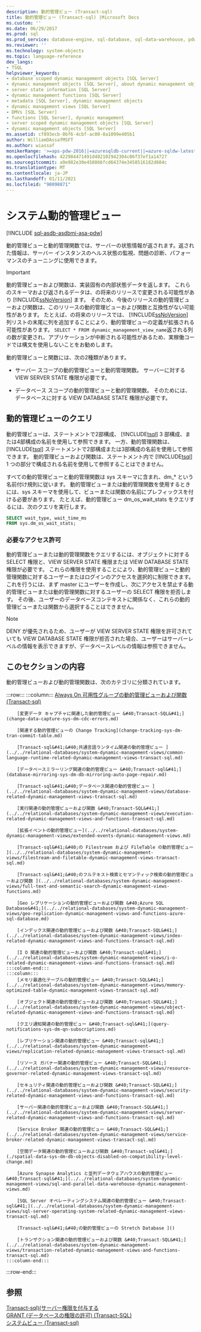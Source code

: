 ```yaml
---
description: 動的管理ビュー (Transact-sql)
title: 動的管理ビュー (Transact-sql) |Microsoft Docs
ms.custom: ''
ms.date: 06/29/2017
ms.prod: sql
ms.prod_service: database-engine, sql-database, sql-data-warehouse, pdw
ms.reviewer: ''
ms.technology: system-objects
ms.topic: language-reference
dev_langs:
- TSQL
helpviewer_keywords:
- database scoped dynamic management objects [SQL Server]
- dynamic management objects [SQL Server], about dynamic management objects
- server state information [SQL Server]
- dynamic management functions [SQL Server]
- metadata [SQL Server], dynamic management objects
- dynamic management views [SQL Server]
- DMVs [SQL Server]
- functions [SQL Server], dynamic management
- server scoped dynamic management objects [SQL Server]
- dynamic management objects [SQL Server]
ms.assetid: cf893ecb-0bf6-4cbf-ac00-8a1099e405b1
author: WilliamDAssafMSFT
ms.author: wiassaf
monikerRange: '>=aps-pdw-2016||=azuresqldb-current||=azure-sqldw-latest||>=sql-server-2016||>=sql-server-linux-2017||=azuresqldb-mi-current'
ms.openlocfilehash: 422984471491d402102942304c06f37ef1a14727
ms.sourcegitcommit: a9e982e30e458866fcd64374e3458516182d604c
ms.translationtype: MT
ms.contentlocale: ja-JP
ms.lasthandoff: 01/11/2021
ms.locfileid: "98098871"
---
```

# <a name="system-dynamic-management-views"></a>システム動的管理ビュー
[!INCLUDE [sql-asdb-asdbmi-asa-pdw](../../includes/applies-to-version/sql-asdb-asdbmi-asa-pdw.md)]

  動的管理ビューと動的管理関数では、サーバーの状態情報が返されます。返された情報は、サーバー インスタンスのヘルス状態の監視、問題の診断、パフォーマンスのチューニングに使用できます。  
  
> [!IMPORTANT]  
>  動的管理ビューおよび関数は、実装固有の内部状態データを返します。 これらのスキーマおよび返されるデータは、の将来のリリースで変更される可能性があり [!INCLUDE[ssNoVersion](../../includes/ssnoversion-md.md)] ます。 そのため、今後のリリースの動的管理ビューおよび関数は、このリリースの動的管理ビューおよび関数と互換性がない可能性があります。 たとえば、の将来のリリースでは、 [!INCLUDE[ssNoVersion](../../includes/ssnoversion-md.md)] 列リストの末尾に列を追加することにより、動的管理ビューの定義が拡張される可能性があります。 `SELECT * FROM dynamic_management_view_name`返される列の数が変更され、アプリケーションが中断される可能性があるため、実稼働コードでは構文を使用しないことをお勧めします。  
  
 動的管理ビューと関数には、次の2種類があります。  
  
-   サーバー スコープの動的管理ビューと動的管理関数。 サーバーに対する VIEW SERVER STATE 権限が必要です。  
  
-   データベース スコープの動的管理ビューと動的管理関数。 そのためには、データベースに対する VIEW DATABASE STATE 権限が必要です。  
  
## <a name="querying-dynamic-management-views"></a>動的管理ビューのクエリ  
 動的管理ビューは、ステートメントで2部構成、 [!INCLUDE[tsql](../../includes/tsql-md.md)] 3 部構成、または4部構成の名前を使用して参照できます。 一方、動的管理関数は、 [!INCLUDE[tsql](../../includes/tsql-md.md)] ステートメントで2部構成または3部構成の名前を使用して参照できます。 動的管理ビューおよび関数は、ステートメント内で [!INCLUDE[tsql](../../includes/tsql-md.md)] 1 つの部分で構成される名前を使用して参照することはできません。  
  
 すべての動的管理ビューと動的管理関数は sys スキーマに含まれ、dm_* という名前付け規則に従います。 動的管理ビューまたは動的管理関数を使用するときには、sys スキーマを使用して、ビューまたは関数の名前にプレフィックスを付ける必要があります。 たとえば、動的管理ビュー dm_os_wait_stats をクエリするには、次のクエリを実行します。  
  
 ```sql
SELECT wait_type, wait_time_ms  
FROM sys.dm_os_wait_stats;  
```  
  
### <a name="required-permissions"></a>必要なアクセス許可  
 動的管理ビューまたは動的管理関数をクエリするには、オブジェクトに対する SELECT 権限と、VIEW SERVER STATE 権限または VIEW DATABASE STATE 権限が必要です。 これらの権限を使用することにより、動的管理ビューと動的管理関数に対するユーザーまたはログインのアクセスを選択的に制限できます。 これを行うには、まず master にユーザーを作成し、次にアクセスを禁止する動的管理ビューまたは動的管理関数に対するユーザーの SELECT 権限を拒否します。 その後、ユーザーのデータベースコンテキストに関係なく、これらの動的管理ビューまたは関数から選択することはできません。  
  
> [!NOTE]  
>  DENY が優先されるため、ユーザーが VIEW SERVER STATE 権限を許可されていても VIEW DATABASE STATE 権限が拒否された場合、ユーザーはサーバーレベルの情報を表示できますが、データベースレベルの情報は参照できません。  
  
## <a name="in-this-section"></a>このセクションの内容  
 動的管理ビューおよび動的管理関数は、次のカテゴリに分類されています。  

:::row:::
    :::column:::
        [Always On 可用性グループの動的管理ビューおよび関数 (Transact-sql)](../../relational-databases/system-dynamic-management-views/always-on-availability-groups-dynamic-management-views-functions.md)

        [変更データ キャプチャに関連した動的管理ビュー &#40;Transact-SQL&#41;](change-data-capture-sys-dm-cdc-errors.md)

        [関連する動的管理ビューの Change Tracking](change-tracking-sys-dm-tran-commit-table.md)

        [Transact-sql&#41;&#40;共通言語ランタイム関連の動的管理ビュー ](../../relational-databases/system-dynamic-management-views/common-language-runtime-related-dynamic-management-views-transact-sql.md)

        [データベースミラーリング関連の動的管理ビュー &#40;Transact-sql&#41;](database-mirroring-sys-dm-db-mirroring-auto-page-repair.md)

        [Transact-sql&#41;&#40;データベース関連の動的管理ビュー ](../../relational-databases/system-dynamic-management-views/database-related-dynamic-management-views-transact-sql.md)

        [実行関連の動的管理ビューおよび関数 &#40;Transact-SQL&#41;](../../relational-databases/system-dynamic-management-views/execution-related-dynamic-management-views-and-functions-transact-sql.md)

        [拡張イベントの動的管理ビュー](../../relational-databases/system-dynamic-management-views/extended-events-dynamic-management-views.md)

        [Transact-sql&#41;&#40;の Filestream および FileTable の動的管理ビュー ](../../relational-databases/system-dynamic-management-views/filestream-and-filetable-dynamic-management-views-transact-sql.md)

        [Transact-sql&#41;&#40;のフルテキスト検索とセマンティック検索の動的管理ビューおよび関数 ](../../relational-databases/system-dynamic-management-views/full-text-and-semantic-search-dynamic-management-views-functions.md)

        [Geo レプリケーションの動的管理ビューおよび関数 &#40;Azure SQL Database&#41;](../../relational-databases/system-dynamic-management-views/geo-replication-dynamic-management-views-and-functions-azure-sql-database.md)

        [インデックス関連の動的管理ビューおよび関数 &#40;Transact-SQL&#41;](../../relational-databases/system-dynamic-management-views/index-related-dynamic-management-views-and-functions-transact-sql.md)

        [I O 関連の動的管理ビューおよび関数 &#40;Transact-sql&#41;](../../relational-databases/system-dynamic-management-views/i-o-related-dynamic-management-views-and-functions-transact-sql.md)
    :::column-end:::
    :::column:::
        [メモリ最適化テーブルの動的管理ビュー &#40;Transact-SQL&#41;](../../relational-databases/system-dynamic-management-views/memory-optimized-table-dynamic-management-views-transact-sql.md)

        [オブジェクト関連の動的管理ビューおよび関数 &#40;Transact-SQL&#41;](../../relational-databases/system-dynamic-management-views/object-related-dynamic-management-views-and-functions-transact-sql.md)

        [クエリ通知関連の動的管理ビュー &#40;Transact-sql&#41;](query-notifications-sys-dm-qn-subscriptions.md)

        [レプリケーション関連の動的管理ビュー &#40;Transact-sql&#41;](../../relational-databases/system-dynamic-management-views/replication-related-dynamic-management-views-transact-sql.md)

        [リソース ガバナー関連の動的管理ビュー &#40;Transact-SQL&#41;](../../relational-databases/system-dynamic-management-views/resource-governor-related-dynamic-management-views-transact-sql.md)

        [セキュリティ関連の動的管理ビューおよび関数 &#40;Transact-SQL&#41;](../../relational-databases/system-dynamic-management-views/security-related-dynamic-management-views-and-functions-transact-sql.md)

        [サーバー関連の動的管理ビューおよび関数 &#40;Transact-SQL&#41;](../../relational-databases/system-dynamic-management-views/server-related-dynamic-management-views-and-functions-transact-sql.md)

        [Service Broker 関連の動的管理ビュー &#40;Transact-SQL&#41;](../../relational-databases/system-dynamic-management-views/service-broker-related-dynamic-management-views-transact-sql.md)

        [空間データ関連の動的管理ビューおよび関数 &#40;Transact-sql&#41;](./spatial-data-sys-dm-db-objects-disabled-on-compatibility-level-change.md)

        [Azure Synapse Analytics と並列データウェアハウスの動的管理ビュー &#40;Transact-sql&#41;](../../relational-databases/system-dynamic-management-views/sql-and-parallel-data-warehouse-dynamic-management-views.md)

        [SQL Server オペレーティングシステム関連の動的管理ビュー &#40;Transact-sql&#41;](../../relational-databases/system-dynamic-management-views/sql-server-operating-system-related-dynamic-management-views-transact-sql.md)

        [Transact-sql&#41;&#40;の動的管理ビューの Stretch Database ]()

        [トランザクション関連の動的管理ビューおよび関数 &#40;Transact-SQL&#41;](../../relational-databases/system-dynamic-management-views/transaction-related-dynamic-management-views-and-functions-transact-sql.md)
    :::column-end:::
:::row-end:::

## <a name="see-also"></a>参照  
 [Transact-sql&#41;&#40;サーバー権限を付与する ](../../t-sql/statements/grant-server-permissions-transact-sql.md)   
 [GRANT (データベースの権限の許可) &#40;Transact-SQL&#41;](../../t-sql/statements/grant-database-permissions-transact-sql.md)   
 [システムビュー &#40;Transact-sql&#41;](../../t-sql/language-reference.md)  
  
